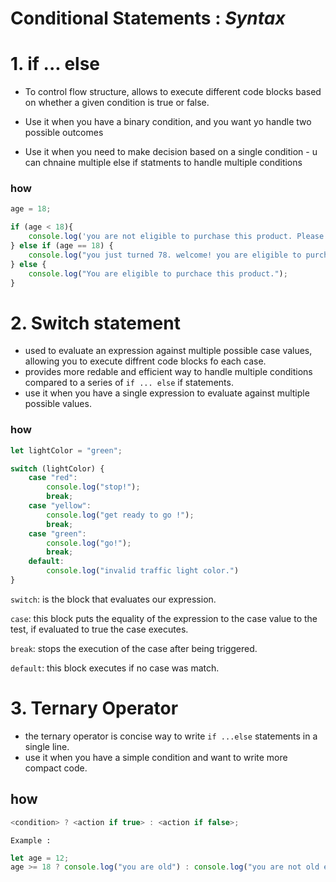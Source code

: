 # Conditional Statements : *Syntax*

# 1. if ... else

- To control flow structure, allows to execute different code blocks based on whether a given condition is true or false.

- Use it when you have a binary condition, and you want yo handle two possible outcomes

- Use it when you need to make decision based on a single condition - u can chnaine multiple else if statments to handle multiple conditions

### how

```javascript
age = 18;

if (age < 18){
    console.log('you are not eligible to purchase this product. Please come back hen you are 18 or older');
} else if (age == 18) {
    console.log("you just turned 78. welcome! you are eligible to purchace this product.");
} else {
    console.log("You are eligible to purchace this product.");
}
```

# 2. Switch statement 
- used to evaluate an expression against multiple possible case values, allowing you to execute diffrent code blocks fo each case.
- provides more redable and efficient way to handle multiple conditions compared to a series of `if ... else` if statements.
- use it when you have a single expression to evaluate  against multiple possible values.

### how

```javascript
let lightColor = "green";

switch (lightColor) {
    case "red":
        console.log("stop!");
        break;
    case "yellow":
        console.log("get ready to go !");
        break;
    case "green":
        console.log("go!");
        break;
    default:
        console.log("invalid traffic light color.")
}
```

`switch`: is the block that evaluates our expression.

`case`: this block puts the equality of the expression to the case value to the test, if evaluated to true the case executes.

`break`: stops the execution of the case after being triggered.

`default`: this  block executes if no case was match.

# 3. Ternary Operator  

- the ternary operator is concise way to write `if ...else` statements in a single line.
- use it when you have a simple condition and want to write more compact code.

## how

```javascript
<condition> ? <action if true> : <action if false>;
```

`Example :`

```javascript
let age = 12;
age >= 18 ? console.log("you are old") : console.log("you are not old enough")
```


